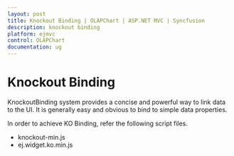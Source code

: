 ```yaml
---
layout: post
title: Knockout Binding | OLAPChart | ASP.NET MVC | Syncfusion
description: knockout binding
platform: ejmvc
control: OLAPChart
documentation: ug
---
```


# Knockout Binding

KnockoutBinding system provides a concise and powerful way to link data to the UI. It is generally easy and obvious to bind to simple data properties.

In order to achieve KO Binding, refer the following script files.

* knockout-min.js
* ej.widget.ko.min.js
